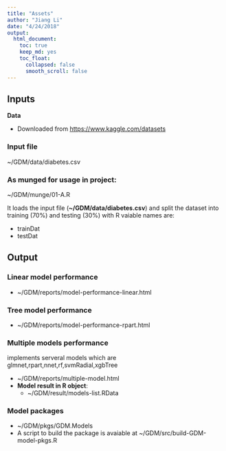 ```yaml
---
title: "Assets"
author: "Jiang Li"
date: "4/24/2018"
output: 
  html_document:
    toc: true
    keep_md: yes
    toc_float:
      collapsed: false
      smooth_scroll: false
---
```




## Inputs

**Data**

- Downloaded from https://www.kaggle.com/datasets

### Input file
~/GDM/data/diabetes.csv

### **As munged for usage in project:**
~/GDM/munge/01-A.R

It loads the input file (**~/GDM/data/diabetes.csv**) and split the dataset into training (70%) and testing (30%) with R vaiable names are:
- trainDat
- testDat

## Output

###  Linear model performance
- ~/GDM/reports/model-performance-linear.html

### Tree model performance
- ~/GDM/reports/model-performance-rpart.html

### Multiple models performance
implements serveral models which are glmnet,rpart,nnet,rf,svmRadial,xgbTree
- ~/GDM/reports/multiple-model.html
- **Model result in R object**: 
    - ~/GDM/result/models-list.RData
    
### Model packages
- ~/GDM/pkgs/GDM.Models
- A script to build the package is avaiable at ~/GDM/src/build-GDM-model-pkgs.R

    



